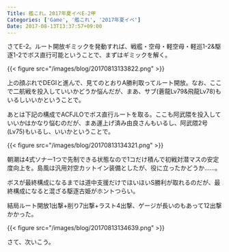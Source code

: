 ```yaml
---
Title: 艦これ。2017年夏イベE-2甲
Categories: ['Game', '艦これ', '2017年夏イベ']
Date: 2017-08-13T13:37:57+09:00
---
```


さてE-2。ルート開放ギミックを発動すれば、戦艦・空母・軽空母・軽巡1-2&駆逐1-2でボス直行可能ということで、まずはギミックを解く。

{{< figure src="/images/blog/20170813133822.png" >}}

上の顔ぶれでDEGIと進んで、見てのとおりA勝利取ってルート開放。なお、ここで二航戦を投入していいかどうか悩んだが、まあ、サブ(蒼龍Lv79&飛龍Lv78)もいるしいいかということで。

あとは下記の構成でACFJLOでボス直行ルートを取る。ここも阿武隈を投入していいかはかなり悩むのだが、まあ運上げ済み由良さんもいるし、阿武隈2号(Lv75)もいるし、いいかということで。

{{< figure src="/images/blog/20170813134321.png" >}}

朝潮は4式ソナー1つで先制できる状態なので1コだけ積んで初戦対潜マスの安定度向上を。島風は汎用対空カットイン装備としたが、役に立ったかどうか……。

ボスが最終構成になるまでは道中支援だけでほいほいS勝利が取れるのだが、最終構成になると混ざる駆逐古姫がホントつらい。

結局ルート開放1出撃+削り7出撃+ラスト4出撃、ゲージが長いのもあって12出撃かかった。

{{< figure src="/images/blog/20170813134639.png" >}}

さて、次いこう。

